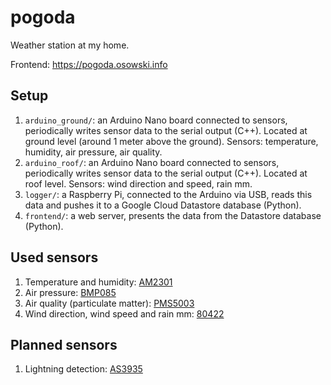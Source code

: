 # pogoda
Weather station at my home.

Frontend: https://pogoda.osowski.info

## Setup
1. `arduino_ground/`: an Arduino Nano board connected to sensors,
   periodically writes sensor data to the serial output (C++).
   Located at ground level (around 1 meter above the ground).
   Sensors: temperature, humidity, air pressure, air quality.
2. `arduino_roof/`: an Arduino Nano board connected to sensors,
   periodically writes sensor data to the serial output (C++).
   Located at roof level.
   Sensors: wind direction and speed, rain mm.
3. `logger/`: a Raspberry Pi, connected to the Arduino via USB,
   reads this data and pushes it to a Google Cloud Datastore
   database (Python).
4. `frontend/`: a web server, presents the data from the
   Datastore database (Python).

## Used sensors
1. Temperature and humidity:
   [AM2301](https://kropochev.com/downloads/humidity/AM2301.pdf)
2. Air pressure:
   [BMP085](https://www.sparkfun.com/datasheets/Components/General/BST-BMP085-DS000-05.pdf)
3. Air quality (particulate matter):
   [PMS5003](https://cdn-learn.adafruit.com/downloads/pdf/pm25-air-quality-sensor.pdf)
4. Wind direction, wind speed and rain mm:
   [80422](https://www.sparkfun.com/datasheets/Sensors/Weather/Weather%20Sensor%20Assembly..pdf)

## Planned sensors
1. Lightning detection:
   [AS3935](https://www.mouser.com/ds/2/588/ams_AS3935_Datasheet_EN_v5-1214568.pdf)
